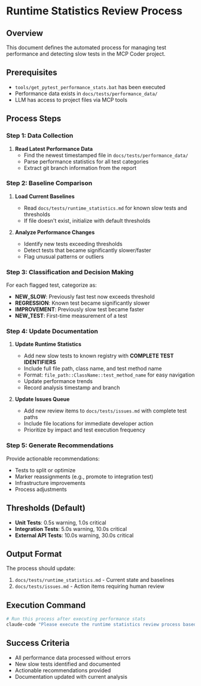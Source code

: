 # Runtime Statistics Review Process

## Overview
This document defines the automated process for managing test performance and detecting slow tests in the MCP Coder project.

## Prerequisites
- `tools/get_pytest_performance_stats.bat` has been executed
- Performance data exists in `docs/tests/performance_data/`
- LLM has access to project files via MCP tools

## Process Steps

### Step 1: Data Collection
1. **Read Latest Performance Data**
   - Find the newest timestamped file in `docs/tests/performance_data/`
   - Parse performance statistics for all test categories
   - Extract git branch information from the report

### Step 2: Baseline Comparison
1. **Load Current Baselines**
   - Read `docs/tests/runtime_statistics.md` for known slow tests and thresholds
   - If file doesn't exist, initialize with default thresholds

2. **Analyze Performance Changes**
   - Identify new tests exceeding thresholds
   - Detect tests that became significantly slower/faster
   - Flag unusual patterns or outliers

### Step 3: Classification and Decision Making
For each flagged test, categorize as:
- **NEW_SLOW**: Previously fast test now exceeds threshold
- **REGRESSION**: Known test became significantly slower
- **IMPROVEMENT**: Previously slow test became faster
- **NEW_TEST**: First-time measurement of a test

### Step 4: Update Documentation
1. **Update Runtime Statistics**
   - Add new slow tests to known registry with **COMPLETE TEST IDENTIFIERS**
   - Include full file path, class name, and test method name
   - Format: `file_path::ClassName::test_method_name` for easy navigation
   - Update performance trends
   - Record analysis timestamp and branch

2. **Update Issues Queue**
   - Add new review items to `docs/tests/issues.md` with complete test paths
   - Include file locations for immediate developer action
   - Prioritize by impact and test execution frequency

### Step 5: Generate Recommendations
Provide actionable recommendations:
- Tests to split or optimize
- Marker reassignments (e.g., promote to integration test)
- Infrastructure improvements
- Process adjustments

## Thresholds (Default)
- **Unit Tests**: 0.5s warning, 1.0s critical
- **Integration Tests**: 5.0s warning, 10.0s critical
- **External API Tests**: 10.0s warning, 30.0s critical

## Output Format
The process should update:
1. `docs/tests/runtime_statistics.md` - Current state and baselines
2. `docs/tests/issues.md` - Action items requiring human review

## Execution Command
```bash
# Run this process after executing performance stats
claude-code "Please execute the runtime statistics review process based on the latest performance data in docs/tests/performance_data/"
```

## Success Criteria
- All performance data processed without errors
- New slow tests identified and documented
- Actionable recommendations provided
- Documentation updated with current analysis
